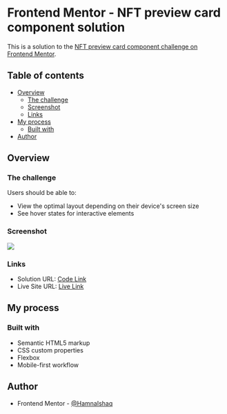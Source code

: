 # Frontend Mentor - NFT preview card component solution

This is a solution to the [NFT preview card component challenge on Frontend Mentor](https://www.frontendmentor.io/challenges/nft-preview-card-component-SbdUL_w0U).

## Table of contents

- [Overview](#overview)
  - [The challenge](#the-challenge)
  - [Screenshot](#screenshot)
  - [Links](#links)
- [My process](#my-process)
  - [Built with](#built-with)
- [Author](#author)

## Overview

### The challenge

Users should be able to:

- View the optimal layout depending on their device's screen size
- See hover states for interactive elements

### Screenshot

![](./screenshots/preview.png)

### Links

- Solution URL: [Code Link](https://github.com/HamnaIshaq/NFT-preview-card-component)
- Live Site URL: [Live Link](https://hamnaishaq.github.io/NFT-preview-card-component/)

## My process

### Built with

- Semantic HTML5 markup
- CSS custom properties
- Flexbox
- Mobile-first workflow

## Author

- Frontend Mentor - [@HamnaIshaq](https://www.frontendmentor.io/profile/HamnaIshaq)
